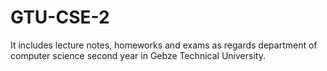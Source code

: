 # GTU-CSE-2
It includes lecture notes, homeworks and exams as regards department of computer science second year in Gebze Technical University.

